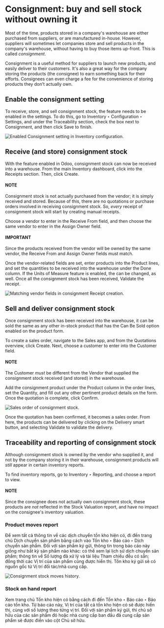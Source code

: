 # Consignment: buy and sell stock without owning it

Most of the time, products stored in a company's warehouse are either purchased from suppliers, or
are manufactured in-house. However, suppliers will sometimes let companies store and sell products
in the company's warehouse, without having to buy those items up-front. This is called
*consignment*.

Consignment is a useful method for suppliers to launch new products, and easily deliver to their
customers. It's also a great way for the company storing the products (the consignee) to earn
something back for their efforts. Consignees can even charge a fee for the convenience of storing
products they don't actually own.

## Enable the consignment setting

To receive, store, and sell consignment stock, the feature needs to be enabled in the settings. To
do this, go to Inventory ‣ Configuration ‣ Settings, and under the
Traceability section, check the box next to Consignment, and then click
Save to finish.

![Enabled Consignment setting in Inventory configuration.](applications/inventory_and_mrp/inventory/shipping_receiving/daily_operations/owned_stock/owned-stock-enable-consignment.png)

## Receive (and store) consignment stock

With the feature enabled in Odoo, consignment stock can now be received into a warehouse. From the
main Inventory dashboard, click into the Receipts section. Then, click
Create.

#### NOTE
Consignment stock is not actually purchased from the vendor; it is simply received and stored.
Because of this, there are no quotations or purchase orders involved in receiving consignment
stock. So, *every* receipt of consignment stock will start by creating manual receipts.

Choose a vendor to enter in the Receive From field, and then choose the same vendor to
enter in the Assign Owner field.

#### IMPORTANT
Since the products received from the vendor will be owned by the same vendor, the
Receive From and Assign Owner fields must match.

Once the vendor-related fields are set, enter products into the Product lines, and set
the quantities to be received into the warehouse under the Done column. If the
Units of Measure feature is enabled, the  can be changed,
as well. Once all the consignment stock has been received, Validate the receipt.

![Matching vendor fields in consignment Receipt creation.](applications/inventory_and_mrp/inventory/shipping_receiving/daily_operations/owned_stock/owned-stock-receipt-fields.png)

## Sell and deliver consignment stock

Once consignment stock has been received into the warehouse, it can be sold the same as any other
in-stock product that has the Can Be Sold option enabled on the product form.

To create a sales order, navigate to the Sales app, and from the
Quotations overview, click Create. Next, choose a customer to enter into the
Customer field.

#### NOTE
The Customer *must* be different from the Vendor that supplied the
consignment stock received (and stored) in the warehouse.

Add the consignment product under the Product column in the order lines, set the
Quantity, and fill out any other pertinent product details on the form. Once the
quotation is complete, click Confirm.

![Sales order of consignment stock.](applications/inventory_and_mrp/inventory/shipping_receiving/daily_operations/owned_stock/owned-stock-sales-order.png)

Once the quotation has been confirmed, it becomes a sales order. From here, the products can be
delivered by clicking on the Delivery smart button, and selecting Validate
to validate the delivery.

## Traceability and reporting of consignment stock

Although consignment stock is owned by the vendor who supplied it, and not by the company storing it
in their warehouse, consignment products will *still* appear in certain inventory reports.

To find inventory reports, go to Inventory ‣ Reporting, and choose a report to
view.

#### NOTE
Since the consignee does not actually own consignment stock, these products are *not* reflected
in the Stock Valuation report, and have no impact on the consignee's inventory
valuation.

### Product moves report

Để xem tất cả thông tin về các dịch chuyển tồn kho hiện có, đi đến trang chủ Dịch chuyển sản phẩm bằng cách vào Tồn kho ‣ Báo cáo ‣ Dịch chuyển sản phẩm. Đối với sản phẩm ký gửi, thông tin trong báo cáo này giống như bất kỳ sản phẩm nào khác: có thể xem lại lịch sử dịch chuyển sản phẩm; thông tin về Số lượng đã xử lý và tài liệu Tham chiếu đều có sẵn; đồng thời các Vị trí của sản phẩm cũng được hiển thị. Tồn kho ký gửi sẽ có nguồn gốc từ Vị trí đối tác/nhà cung cấp.

![Consignment stock moves history.](applications/inventory_and_mrp/inventory/shipping_receiving/daily_operations/owned_stock/owned-stock-moves-history.png)

### Stock on hand report

Xem trang chủ Tồn kho hiện có bằng cách đi đến Tồn kho ‣ Báo cáo ‣ Báo cáo tồn kho. Từ báo cáo này, Vị trí của tất cả tồn kho hiện có sẽ được hiển thị, cùng với số lượng theo từng vị trí. Đối với sản phẩm ký gửi, thì chủ sở hữu của các sản phẩm đó hoặc nhà cung cấp ban đầu đã cung cấp sản phẩm sẽ được điền vào cột Chủ sở hữu.
